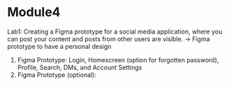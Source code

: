# Module4
Lab1: Creating a Figma prototype for a social media application, where you can post your
content and posts from other users are visible.
-> Figma prototype to have a personal design
1) Figma Prototype:
    Login, Homescreen (option for forgotten password), Profile, Search, DMs, and Account Settings
2) Figma Prototype (optional):